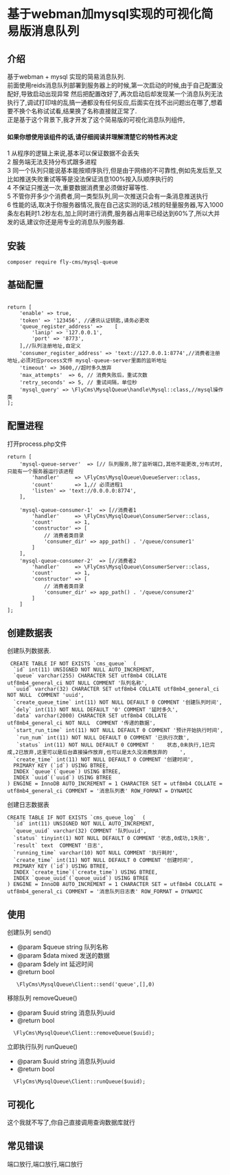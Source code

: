 # 基于webman加mysql实现的可视化简易版消息队列

## 介绍
基于webman + mysql 实现的简易消息队列.<br>
前面使用reids消息队列部署到服务器上的时候,第一次启动的时候,由于自己配置没配好,导致启动出现异常
然后把配置改好了,再次启动后却发现某一个消息队列无法执行了,调试打印啥的乱搞一通都没有任何反应,后面实在找不出问题出在哪了,想着要不换个名称试试看,结果换了名称直接就正常了.<br>
正是基于这个背景下,我才开发了这个简易版的可视化消息队列组件,

#### 如果你想使用该组件的话,请仔细阅读并理解清楚它的特性再决定

1 从程序的逻辑上来说,基本可以保证数据不会丢失<br>
2 服务端无法支持分布式跟多进程<br>
3 同一个队列只能说基本能按顺序执行,但是由于网络的不可靠性,例如先发后至,又比如推送失败重试等等是没法保证消息100%按入队顺序执行的<br>
4 不保证只推送一次,重要数据消费里必须做好幂等性.<br>
5 不管你开多少个消费者,同一类型队列,同一次推送只会有一条消息推送执行<br>
6 性能的话,取决于你服务器情况,我在自己这实测的话,2核的轻量服务器,写入1000条左右耗时1.2秒左右,加上同时进行消费,服务器占用率已经达到60%了,所以大并发的话,建议你还是用专业的消息队列服务器.


## 安装
```shell
composer require fly-cms/mysql-queue
```

## 基础配置
```

return [
    'enable' => true,
    'token' => '123456', //通讯认证钥匙,请务必更改
    'queue_register_address' =>    [
        'lanip' => '127.0.0.1',
        'port' => '8773',
    ],//队列注册地址,自定义
    'consumer_register_address' => 'text://127.0.0.1:8774',//消费者注册地址,必须对应process文件 mysql-queue-server里面的监听地址
    'timeout' => 3600,//超时多久放弃
    'max_attempts'  => 6, // 消费失败后，重试次数
    'retry_seconds' => 5, // 重试间隔，单位秒
    'mysql_query' => \FlyCms\MysqlQueue\handle\Mysql::class,//mysql操作类
];
```

## 配置进程
打开process.php文件
```
return [
    'mysql-queue-server'  => [// 队列服务,除了监听端口,其他不能更改,分布式时,只能有一个服务器运行该进程
        'handler'     => \FlyCms\MysqlQueue\QueueServer::class,
        'count'       => 1,// 必须进程1
        'listen' => 'text://0.0.0.0:8774',
    ],
 
    'mysql-queue-consumer-1'  => [//消费者1
        'handler'     => \FlyCms\MysqlQueue\ConsumerServer::class,
        'count'       => 1,
        'constructor' => [
            // 消费者类目录
            'consumer_dir' => app_path() . '/queue/consumer1'
        ]
    ],
    'mysql-queue-consumer-2'  => [//消费者2
        'handler'     => \FlyCms\MysqlQueue\ConsumerServer::class,
        'count'       => 1,
        'constructor' => [
            // 消费者类目录
            'consumer_dir' => app_path() . '/queue/consumer2'
        ]
    ]
];

```

## 创建数据表
创建队列数据表.
```shell
 CREATE TABLE IF NOT EXISTS `cms_queue`  (
  `id` int(11) UNSIGNED NOT NULL AUTO_INCREMENT,
  `queue` varchar(255) CHARACTER SET utf8mb4 COLLATE utf8mb4_general_ci NOT NULL COMMENT '队列名称',
  `uuid` varchar(32) CHARACTER SET utf8mb4 COLLATE utf8mb4_general_ci NOT NULL  COMMENT 'uuid',
  `create_queue_time` int(11) NOT NULL DEFAULT 0 COMMENT '创建队列时间',
  `dely` int(11) NOT NULL DEFAULT '0' COMMENT '延时多久',
  `data` varchar(2000) CHARACTER SET utf8mb4 COLLATE utf8mb4_general_ci NOT NULL  COMMENT '传递的数据',
  `start_run_time` int(11) NOT NULL DEFAULT 0 COMMENT '预计开始执行时间',
   `run_num` int(11) NOT NULL DEFAULT 0 COMMENT '已执行次数',
   `status` int(11) NOT NULL DEFAULT 0 COMMENT '	状态,0未执行,1已完成,2已放弃,这里可以是后台直接操作放弃,也可以是太久没消费放弃的	',
  `create_time` int(11) NOT NULL DEFAULT 0 COMMENT '创建时间',
  PRIMARY KEY (`id`) USING BTREE,
  INDEX `queue`(`queue`) USING BTREE,
  INDEX `uuid`(`uuid`) USING BTREE
) ENGINE = InnoDB AUTO_INCREMENT = 1 CHARACTER SET = utf8mb4 COLLATE = utf8mb4_general_ci COMMENT = '消息队列表' ROW_FORMAT = DYNAMIC
```
创建日志数据表
```shell
CREATE TABLE IF NOT EXISTS `cms_queue_log`  (
  `id` int(11) UNSIGNED NOT NULL AUTO_INCREMENT,
  `queue_uuid` varchar(32) COMMENT '队列uuid',
  `status` tinyint(1) NOT NULL DEFAULT 0 COMMENT '状态,0成功,1失败',
  `result` text  COMMENT '日志',
  `running_time` varchar(10) NOT NULL COMMENT '执行耗时',
  `create_time` int(11) NOT NULL DEFAULT 0 COMMENT '创建时间',
  PRIMARY KEY (`id`) USING BTREE,
  INDEX `create_time`(`create_time`) USING BTREE,
  INDEX `queue_uuid`(`queue_uuid`) USING BTREE
) ENGINE = InnoDB AUTO_INCREMENT = 1 CHARACTER SET = utf8mb4 COLLATE = utf8mb4_general_ci COMMENT = '消息队列日志表' ROW_FORMAT = DYNAMIC
```

## 使用
创建队列  send()
* @param $queue string 队列名称
* @param $data mixed 发送的数据
* @param $dely int 延迟时间
* @return bool
```shell
   \FlyCms\MysqlQueue\Client::send('queue',[],0)
```
移除队列 removeQueue()
* @param $uuid string 消息队列uuid
* @return bool
```shell
  \FlyCms\MysqlQueue\Client::removeQueue($uuid);
```
立即执行队列 runQueue()
* @param $uuid string 消息队列uuid
* @return bool
```shell
  \FlyCms\MysqlQueue\Client::runQueue($uuid);
```

## 可视化
这个我就不写了,你自己直接调用查询数据库就行

## 常见错误
端口放行,端口放行,端口放行